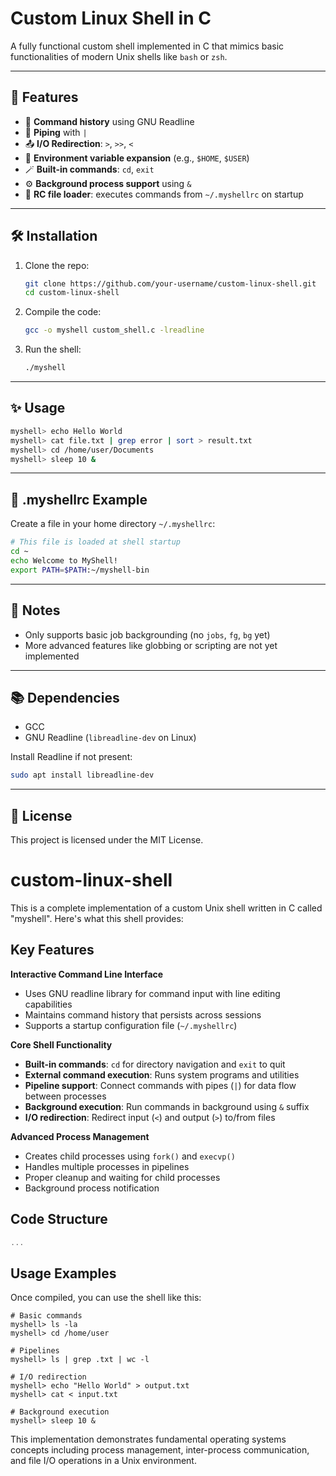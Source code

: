 # Custom Linux Shell in C

A fully functional custom shell implemented in C that mimics basic functionalities of modern Unix shells like `bash` or `zsh`.

---

## 🚀 Features

* 🧾 **Command history** using GNU Readline
* 🔁 **Piping** with `|`
* 📤 **I/O Redirection**: `>`, `>>`, `<`
* 🧠 **Environment variable expansion** (e.g., `$HOME`, `$USER`)
* 🪄 **Built-in commands**: `cd`, `exit`
* ⚙️ **Background process support** using `&`
* 📂 **RC file loader**: executes commands from `~/.myshellrc` on startup

---

## 🛠️ Installation

1. Clone the repo:

   ```bash
   git clone https://github.com/your-username/custom-linux-shell.git
   cd custom-linux-shell
   ```

2. Compile the code:

   ```bash
   gcc -o myshell custom_shell.c -lreadline
   ```

3. Run the shell:

   ```bash
   ./myshell
   ```

---

## ✨ Usage

```bash
myshell> echo Hello World
myshell> cat file.txt | grep error | sort > result.txt
myshell> cd /home/user/Documents
myshell> sleep 10 &
```

---

## 🔧 .myshellrc Example

Create a file in your home directory `~/.myshellrc`:

```bash
# This file is loaded at shell startup
cd ~
echo Welcome to MyShell!
export PATH=$PATH:~/myshell-bin
```

---

## 📌 Notes

* Only supports basic job backgrounding (no `jobs`, `fg`, `bg` yet)
* More advanced features like globbing or scripting are not yet implemented

---

## 📚 Dependencies

* GCC
* GNU Readline (`libreadline-dev` on Linux)

Install Readline if not present:

```bash
sudo apt install libreadline-dev
```

---

## 📄 License

This project is licensed under the MIT License.
# custom-linux-shell
This is a complete implementation of a custom Unix shell written in C called "myshell". Here's what this shell provides:

## Key Features

**Interactive Command Line Interface**

- Uses GNU readline library for command input with line editing capabilities
- Maintains command history that persists across sessions
- Supports a startup configuration file (`~/.myshellrc`)


**Core Shell Functionality**

- **Built-in commands**: `cd` for directory navigation and `exit` to quit
- **External command execution**: Runs system programs and utilities
- **Pipeline support**: Connect commands with pipes (`|`) for data flow between processes
- **Background execution**: Run commands in background using `&` suffix
- **I/O redirection**: Redirect input (`<`) and output (`>`) to/from files


**Advanced Process Management**

- Creates child processes using `fork()` and `execvp()`
- Handles multiple processes in pipelines
- Proper cleanup and waiting for child processes
- Background process notification


## Code Structure

```c project="Custom Shell" file="myshell.c"
...
```

## Usage Examples

Once compiled, you can use the shell like this:

```shellscript
# Basic commands
myshell> ls -la
myshell> cd /home/user

# Pipelines
myshell> ls | grep .txt | wc -l

# I/O redirection
myshell> echo "Hello World" > output.txt
myshell> cat < input.txt

# Background execution
myshell> sleep 10 &
```

This implementation demonstrates fundamental operating systems concepts including process management, inter-process communication, and file I/O operations in a Unix environment.
